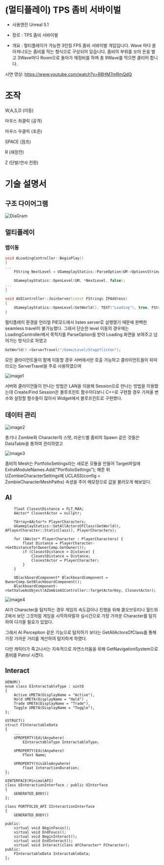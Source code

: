 # (멀티플레이) TPS 좀비 서바이벌
 
- 사용엔진 Unreal 5.1
  
- 장르 : TPS 좀비 서바이벌

- 개요 : 멀티플레이가 가능한 3인칭 FPS 좀비 서바이벌 게임입니다. Wave 마다 쏟아져나오는 좀비를 막는 형식으로 구성되어 있습니다.
  좀비의 부위를 쏘아 돈을 벌고 3Wave마다 Room으로 돌아가 재정비를 하며 총 9Wave를 막으면 클리어 합니다.
  
시연 영상:
https://www.youtube.com/watch?v=R8HM7mRmQdQ

# 조작
W,A,S,D (이동)  
  
마우스 좌클릭 (공격)  
  
마우스 우클릭 (조준) 

SPACE (점프)  

R (재장전)
  
Z (단발/연사 전환)  

# 기술 설명서
## 구조 다이어그램
![DiaGram](https://github.com/user-attachments/assets/d40dbd5d-74dd-422a-92e4-1cd39287f219)

## 멀티플레이
### 맵이동

~~~cpp
void ALoadingController::BeginPlay()
{
...
	FString NextLevel = UGameplayStatics::ParseOption(GM->OptionsString, FString(TEXT("NextLevel"))) + "?listen";

	UGameplayStatics::OpenLevel(GM, *NextLevel, false);
...
}

void AUIController::JoinServer(const FString& IPAddress)
{
	UGameplayStatics::OpenLevel(GetWorld(), TEXT("Loading"), true, FString::Printf(TEXT("NextLevel=%s?Saved=false"), *IPAddress));
}
~~~


멀티플레이 환경을 언리얼 PIE모드에서 listen server로 실행했기 때문에 완벽한 seamless travel이 불가능했다. 
그래서 단순한 level 이동의 경우에는 LoadingController에서 목적지를 ParseOption을 받아 Loading 화면을 보여주고 넘어가는 방식으로 하였고 


~~~cpp
GetWorld()->ServerTravel("/Game/Level/Stage?listen");
~~~
모든 클라이언트들이 함께 이동할 경우 서버에서만 호출 가능하고 클라이언트들이 뒤따라오는 ServerTravel을 주로 사용하였으며

![image1](https://github.com/user-attachments/assets/d71aa11e-242e-4a6b-a097-7c5c0e2a051c)

서버와 클라이언들이 만나는 방법은 LAN을 이용해 Session으로 만나는 방법을 이용했는데 Create/Find Session은 블루프린트 함수이다보니
C++로 구현할 경우 가져올 변수와 설정할 함수들이 많아서 Widget에서 블루프린트로 구현했다. 






## 데이터 관리

![image2](https://github.com/user-attachments/assets/f658e80c-7e54-4658-914a-f793b7af92e1)

총기나 Zombie와 Character의 스탯, 라운드별 좀비의 Spawn 같은 것들은 DataTable을 통하여 관리하였고

![image3](https://github.com/user-attachments/assets/633475df-3239-46bd-b950-bf4012c9a547)

좀비의 Mesh는 PortfolioSettings라는 새로운 모듈을 만들어 Target파일에 ExtraModuleNames.Add("PortfolioSettings"); 해준 뒤
UZombieCharacterSettings에 UCLASS(config = ZombieCharacterMeshPaths) 속성을 주어 메모장으로 값을 불러오게 해보았다. 






## AI

~~~
	float ClosestDistance = FLT_MAX;
	AActor* ClosestActor = nullptr;

	TArray<AActor*> PlayerCharacters;
	UGameplayStatics::GetAllActorsOfClass(GetWorld(), APlayerCharacter::StaticClass(), PlayerCharacters);

	for (AActor* PlayerCharacter : PlayerCharacters) {
		float Distance = PlayerCharacter->GetDistanceTo(OwnerComp.GetOwner());
		if (ClosestDistance > Distance) {
			ClosestDistance = Distance;
			ClosestActor = PlayerCharacter;
		}
	}

	UBlackboardComponent* BlackboardComponent = OwnerComp.GetBlackboardComponent();
	BlackboardComponent->SetValueAsObject(AZombieAIController::TargetActorKey, ClosestActor);
~~~

![image4](https://github.com/user-attachments/assets/d2981f63-7ea3-4d98-ab74-bd4f297e783f)

AI가 Character을 탐지하는 경우 게임의 속도감이나 진행을 위해
콜오브듀티나 월드워Z에서 보던 그것처럼 게임을 시작하자말자 실시간으로 가장 가까운 Character를 탐지하여 다가올 필요가 있었다.

그래서 AI Perception 같은 기능으로 탐지하기 보다는 GetAllActorsOfClass를 통해 가장 가까운 거리를 계산하여 탐지하게 하였다.

다만 캐릭터가 죽고나서는 지속적으로 자연스러움을 위해 GetNavigationSystem으로 좀비를 Patrol 시켰다. 




## Interact
~~~
UENUM()
enum class EInteractableType : uint8
{
	Active UMETA(DisplayName = "Active"),
	Hold UMETA(DisplayName = "Hold") ,
	Trade UMETA(DisplayName = "Trade"),
	Toggle UMETA(DisplayName = "Toggle"),
};

USTRUCT()
struct FInteractableData
{
	...
	UPROPERTY(EditAnywhere)
		EInteractableType InteractableType;

	UPROPERTY(EditAnywhere)
		FText Name;

	UPROPERTY(VisibleAnywhere)
		float InteractionDuration;
};

UINTERFACE(MinimalAPI)
class UInteractionInterface : public UInterface
{
	GENERATED_BODY()
};

class PORTFOLIO_API IInteractionInterface
{
	GENERATED_BODY()

public:
	virtual void BeginFocus();
	virtual void EndFoucs();
	virtual void BeginInteract();
	virtual void EndInteract();
	virtual void Interact(class AFCharacter* FCharacter);
public:
	FInteractableData InteractableData;
};
~~~

